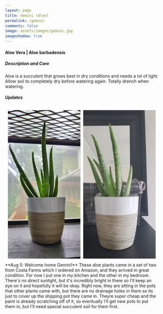 ```yaml
---
layout: page
title: Gemini (Aloe)
permalink: /gemini
comments: false
image: assets/images/gemini.jpg
imageshadow: true
---
```


#### Aloe Vera | Aloe barbadensis

##### Description and Care

Aloe is a succulent that grows best in dry conditions and needs a lot of light. Allow soil to completely dry before watering again. Totally drench when watering.

##### Updates

<img class="figure-img" src="../images/gemini-aug5.png">
**Aug 5: Welcome home Gemini!** These aloe plants came in a set of two from Costa Farms which I ordered on Amazon, and they arrived in great condition. For now I put one in my kitchen and the other in my bedroom. There's no direct sunlight, but it's incredibly bright in there so I'll keep an eye on it and hopefully it will be okay. Right now, they are sitting in the pots that other plants came with, but there are no drainage holes in them so its just to cover up the shipping pot they came in. Theyre super cheap and the paint is already scratching off of it, so eventually I'll get new pots to put them in, but I'll need special succulent soil for them first.
